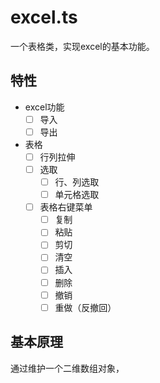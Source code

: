 # excel.ts
一个表格类，实现excel的基本功能。


## 特性

- excel功能
    - [ ] 导入
    - [ ] 导出
    
- 表格
    - [ ] 行列拉伸
    - [ ] 选取
        - [ ] 行、列选取
        - [ ] 单元格选取
    - [ ] 表格右键菜单
        - [ ] 复制
        - [ ] 粘贴
        - [ ] 剪切
        - [ ] 清空
        - [ ] 插入
        - [ ] 删除
        - [ ] 撤销
        - [ ] 重做（反撤回）    

## 基本原理
通过维护一个二维数组对象，